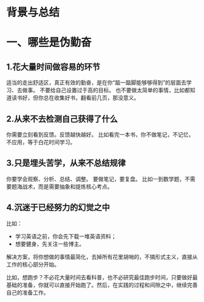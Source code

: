 # 背景与总结

# 一、哪些是伪勤奋
## 1.花大量时间做容易的环节
适当的走出舒适区，真正有效的勤奋，是在你“踮一踮脚能够够得到”的层面去学习、去做事。
不要给自己设置过于高的目标。
也不要做太简单的事情，比如都知道读书好，但你总在收集好书，翻看前几页，那没意义。

## 2.从来不去检测自己获得了什么
你需要立刻看到反馈。反馈越快越好。
比如看完一本书，你不做笔记，不记忆，不应用，等于白花时间学习。

## 3.只是埋头苦学，从来不总结规律
你要学会观察、分析、总结、调整。
要做笔记，要复盘。
比如一到数学题，不需要题海战术，而是需要抽象和提炼核心考点。

## 4.沉迷于已经努力的幻觉之中
比如：
* 学习英语之前，你会先下载一堆英语资料；
* 想要健身，先关注一些博主。

解决方案，将你想做的事情最简化，去掉所有花里胡哨的，不搞形式主义，直接从工作的核心部分开始。

比如，想跑步？不必花大量时间去看科普，也不必研究最佳跑步时间，只要做好最基础的准备，你就可以直接开始跑了。然后，在实践的过程和间隙之中，继续完善自己的准备工作。